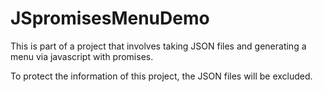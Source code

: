 # JSpromisesMenuDemo
This is part of a project that involves taking JSON files and generating a menu via javascript with promises.

To protect the information of this project, the JSON files will be excluded.
